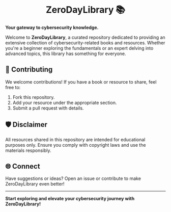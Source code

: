 <h1 align='center'> ZeroDayLibrary 📚  </h1>

**Your gateway to cybersecurity knowledge.**  

Welcome to **ZeroDayLibrary**, a curated repository dedicated to providing an extensive collection of cybersecurity-related books and resources. Whether you're a beginner exploring the fundamentals or an expert delving into advanced topics, this library has something for everyone. 

## 🤝 Contributing  
We welcome contributions! If you have a book or resource to share, feel free to:  
1. Fork this repository.  
2. Add your resource under the appropriate section.  
3. Submit a pull request with details.  

## 🛡️ Disclaimer  
All resources shared in this repository are intended for educational purposes only. Ensure you comply with copyright laws and use the materials responsibly.  

## 🌐 Connect  
Have suggestions or ideas? Open an issue or contribute to make ZeroDayLibrary even better!  

---

**Start exploring and elevate your cybersecurity journey with ZeroDayLibrary!**  
